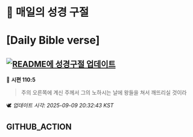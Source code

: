 # 🙏 매일의 성경 구절
# [Daily Bible verse]
## [![README에 성경구절 업데이트](https://github.com/DONGSUKA/first_test/actions/workflows/update-readme-bible.yml/badge.svg)](https://github.com/DONGSUKA/first_test/actions/workflows/update-readme-bible.yml)
<!-- START_BIBLE_VERSE -->
📖 **시편 110:5**
> 주의 오른쪽에 계신 주께서 그의 노하시는 날에 왕들을 쳐서 깨뜨리실 것이라

🕊️ _업데이트 시각: 2025-09-09 20:32:43 KST_
  <!-- END_BIBLE_VERSE -->
## GITHUB_ACTION
